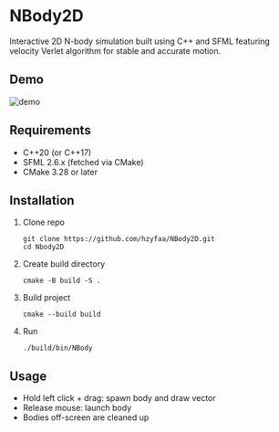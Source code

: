 # NBody2D
Interactive 2D N-body simulation built using C++ and SFML featuring velocity Verlet algorithm for stable and accurate motion.

## Demo
![demo](https://github.com/user-attachments/assets/4f4e8fec-2629-4c4c-adc3-06545ae2ecf2)

## Requirements
- C++20 (or C++17)
- SFML 2.6.x (fetched via CMake)
- CMake 3.28 or later

## Installation

1. Clone repo

    ```
    git clone https://github.com/hzyfaa/NBody2D.git
    cd Nbody2D
    ```
2. Create build directory

    ```
    cmake -B build -S .
    ```
    
3. Build project

    ```
    cmake --build build
    ```
    
4. Run

    ```
    ./build/bin/NBody
    ```

## Usage
- Hold left click + drag: spawn body and draw vector
- Release mouse: launch body
- Bodies off-screen are cleaned up
